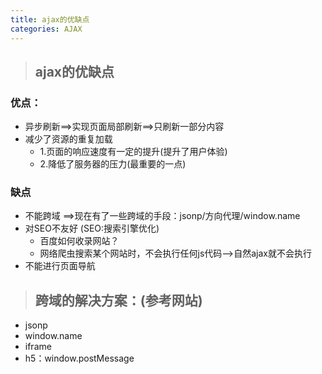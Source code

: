 ```yaml
---
title: ajax的优缺点
categories: AJAX
---
```


>## ajax的优缺点

### 优点：

+ 异步刷新==>实现页面局部刷新==>只刷新一部分内容
+ 减少了资源的重复加载
    - 1.页面的响应速度有一定的提升(提升了用户体验)
    - 2.降低了服务器的压力(最重要的一点)

### 缺点

+ 不能跨域 ==>现在有了一些跨域的手段：jsonp/方向代理/window.name
+ 对SEO不友好  (SEO:搜索引擎优化)
    - 百度如何收录网站？
    - 网络爬虫搜索某个网站时，不会执行任何js代码-->自然ajax就不会执行
+ 不能进行页面导航


>## 跨域的解决方案：(参考网站)

- jsonp
- window.name
- iframe
- h5：window.postMessage
